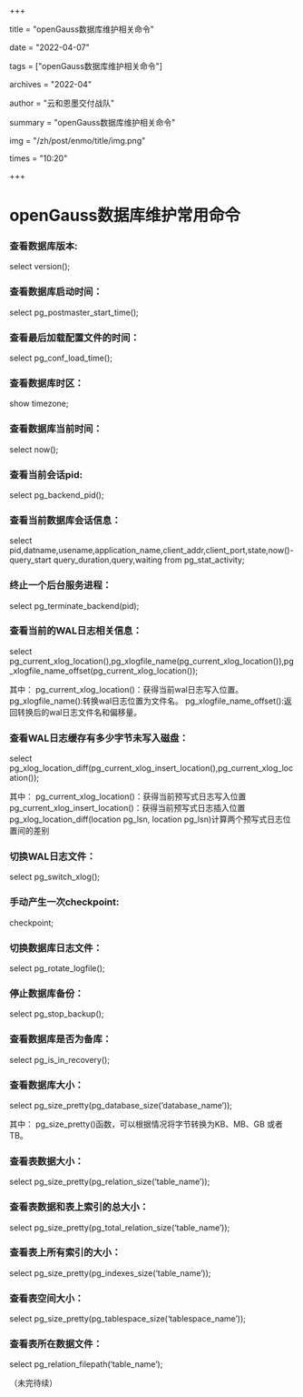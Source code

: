 +++

title = "openGauss数据库维护相关命令" 

date = "2022-04-07" 

tags = ["openGauss数据库维护相关命令"] 

archives = "2022-04" 

author = "云和恩墨交付战队" 

summary = "openGauss数据库维护相关命令"

img = "/zh/post/enmo/title/img.png" 

times = "10:20"

+++

# openGauss数据库维护常用命令

### 查看数据库版本:

select version();

### 查看数据库启动时间：

select pg_postmaster_start_time();

### 查看最后加载配置文件的时间：

select pg_conf_load_time();

### 查看数据库时区：

show timezone;

### 查看数据库当前时间：

select now();

### 查看当前会话pid:

select pg_backend_pid();

### 查看当前数据库会话信息：

select pid,datname,usename,application_name,client_addr,client_port,state,now()-query_start query_duration,query,waiting from pg_stat_activity;

### 终止一个后台服务进程：

select pg_terminate_backend(pid);

### 查看当前的WAL日志相关信息：

select pg_current_xlog_location(),pg_xlogfile_name(pg_current_xlog_location()),pg_xlogfile_name_offset(pg_current_xlog_location());

其中：
pg_current_xlog_location()：获得当前wal日志写入位置。
pg_xlogfile_name():转换wal日志位置为文件名。
pg_xlogfile_name_offset():返回转换后的wal日志文件名和偏移量。

### 查看WAL日志缓存有多少字节未写入磁盘：

select pg_xlog_location_diff(pg_current_xlog_insert_location(),pg_current_xlog_location());

其中：
pg_current_xlog_location()：获得当前预写式日志写入位置
pg_current_xlog_insert_location()：获得当前预写式日志插入位置
pg_xlog_location_diff(location pg_lsn, location pg_lsn)计算两个预写式日志位置间的差别

### 切换WAL日志文件：

select pg_switch_xlog();

### 手动产生一次checkpoint:

checkpoint;

### 切换数据库日志文件：

select pg_rotate_logfile();

### 停止数据库备份：

select pg_stop_backup();

### 查看数据库是否为备库：

select pg_is_in_recovery();

### 查看数据库大小：

select pg_size_pretty(pg_database_size(‘database_name’));

其中：
pg_size_pretty()函数，可以根据情况将字节转换为KB、MB、GB 或者 TB。

### 查看表数据大小：

select pg_size_pretty(pg_relation_size(‘table_name’));

### 查看表数据和表上索引的总大小：

select pg_size_pretty(pg_total_relation_size(‘table_name’));

### 查看表上所有索引的大小：

select pg_size_pretty(pg_indexes_size(‘table_name’));

### 查看表空间大小：

select pg_size_pretty(pg_tablespace_size(‘tablespace_name’));

### 查看表所在数据文件：

select pg_relation_filepath(‘table_name’);



（未完待续）

